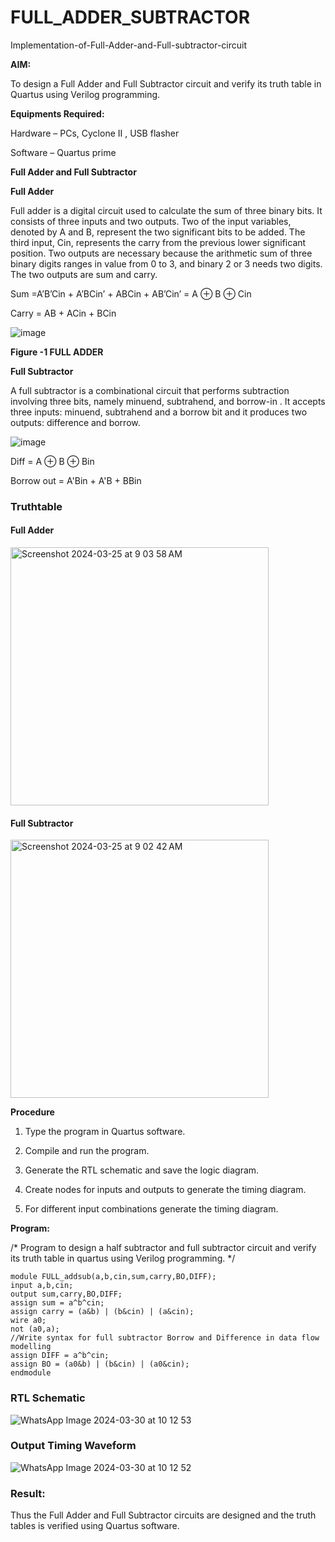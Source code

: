 # FULL_ADDER_SUBTRACTOR

Implementation-of-Full-Adder-and-Full-subtractor-circuit

**AIM:**

To design a Full Adder and Full Subtractor circuit and verify its truth table in Quartus using Verilog programming.

**Equipments Required:**

Hardware – PCs, Cyclone II , USB flasher

Software – Quartus prime

**Full Adder and Full Subtractor**

**Full Adder**

Full adder is a digital circuit used to calculate the sum of three binary bits. It consists of three inputs and two outputs. Two of the input variables, denoted by A and B, represent the two significant bits to be added. The third input, Cin, represents the carry from the previous lower significant position. Two outputs are necessary because the arithmetic sum of three binary digits ranges in value from 0 to 3, and binary 2 or 3 needs two digits. The two outputs are sum and carry.

Sum =A’B’Cin + A’BCin’ + ABCin + AB’Cin’ = A ⊕ B ⊕ Cin 

Carry = AB + ACin + BCin

![image](https://github.com/naavaneetha/FULL_ADDER_SUBTRACTOR/assets/154305477/0f30ba51-5ffb-4198-845f-18e054f675e7)

**Figure -1 FULL ADDER**

**Full Subtractor**

A full subtractor is a combinational circuit that performs subtraction involving three bits, namely minuend, subtrahend, and borrow-in . It accepts three inputs: minuend, subtrahend and a borrow bit and it produces two outputs: difference and borrow.

![image](https://github.com/naavaneetha/FULL_ADDER_SUBTRACTOR/assets/154305477/02b24f51-ab51-4304-9ad6-7b81ffc1ead5)

Diff = A ⊕ B ⊕ Bin 

Borrow out = A'Bin + A'B + BBin

### Truthtable
#### Full Adder
<img width="413" alt="Screenshot 2024-03-25 at 9 03 58 AM" src="https://github.com/aaron-h-2k5/FULL_ADDER_SUBTRACTOR/assets/144250957/266d60fe-2137-491c-9301-3c0b3487268e">

#### Full Subtractor
<img width="413" alt="Screenshot 2024-03-25 at 9 02 42 AM" src="https://github.com/aaron-h-2k5/FULL_ADDER_SUBTRACTOR/assets/144250957/4408afe0-6f11-40c0-9ad0-6a4d0add06e6">

**Procedure**

1. Type the program in Quartus software.

2. Compile and run the program.

3. Generate the RTL schematic and save the logic diagram.

4. Create nodes for inputs and outputs to generate the timing diagram.

5. For different input combinations generate the timing diagram.

**Program:**

/* Program to design a half subtractor and full subtractor circuit and verify its truth table in quartus using Verilog programming. 
*/
```
module FULL_addsub(a,b,cin,sum,carry,BO,DIFF);
input a,b,cin;
output sum,carry,BO,DIFF;
assign sum = a^b^cin;
assign carry = (a&b) | (b&cin) | (a&cin);
wire a0;
not (a0,a);
//Write syntax for full subtractor Borrow and Difference in data flow modelling
assign DIFF = a^b^cin;
assign BO = (a0&b) | (b&cin) | (a0&cin);
endmodule
```

### RTL Schematic
![WhatsApp Image 2024-03-30 at 10 12 53](https://github.com/aaron-h-2k5/FULL_ADDER_SUBTRACTOR/assets/144250957/2a82b38e-6b93-4d9f-b47e-cee6ab218fb5)

### Output Timing Waveform
![WhatsApp Image 2024-03-30 at 10 12 52](https://github.com/aaron-h-2k5/FULL_ADDER_SUBTRACTOR/assets/144250957/30360404-5a1c-479e-9357-67df02d1df13)

### Result:

Thus the Full Adder and Full Subtractor circuits are designed and the truth tables is verified using Quartus software.
